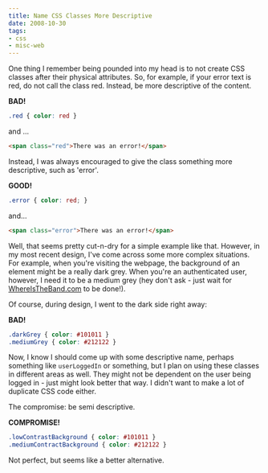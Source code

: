 ```yaml
---
title: Name CSS Classes More Descriptive
date: 2008-10-30
tags:
- css
- misc-web
---
```

One thing I remember being pounded into my head is to not create CSS classes after their physical attributes.  So, for example, if your error text is red, do not call the class red.  Instead, be more descriptive of the content.

<!--more-->

**BAD!**

```css
.red { color: red }
```

and ... 

```html
<span class="red">There was an error!</span>
```

Instead, I was always encouraged to give the class something more descriptive, such as 'error'.

**GOOD!**

```css
.error { color: red; }
```

and...

```html
<span class="error">There was an error!</span>
```

Well, that seems pretty cut-n-dry for a simple example like that.  However, in my most recent design, I've come across some more complex situations.  For example, when you're visiting the webpage, the background of an element might be a really dark grey.  When you're an authenticated user, however, I need it to be a medium grey (hey don't ask - just wait for [WhereIsTheBand.com](http://www.whereistheband.com) to be done!).

Of course, during design, I went to the dark side right away:

**BAD!**

```css
.darkGrey { color: #101011 }
.mediumGrey { color: #212122 }
```

Now, I know I should come up with some descriptive name, perhaps something like `userLoggedIn` or something, but I plan on using these classes in different areas as well.  They might not be dependent on the user being logged in - just might look better that way.  I didn't want to make a lot of duplicate CSS code either.

The compromise: be semi descriptive.

**COMPROMISE!**

```css
.lowContrastBackground { color: #101011 }
.mediumContractBackground { color: #212122 }
```

Not perfect, but seems like a better alternative.
